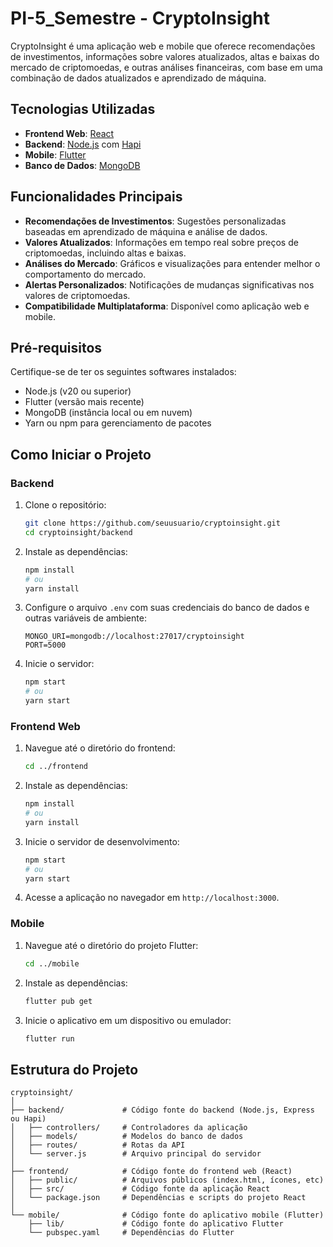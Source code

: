 # PI-5_Semestre - CryptoInsight

CryptoInsight é uma aplicação web e mobile que oferece recomendações de investimentos, informações sobre valores atualizados, altas e baixas do mercado de criptomoedas, e outras análises financeiras, com base em uma combinação de dados atualizados e aprendizado de máquina.

## Tecnologias Utilizadas

- **Frontend Web**: [React](https://reactjs.org/)
- **Backend**: [Node.js](https://nodejs.org/) com [Hapi](https://hapi.dev/)
- **Mobile**: [Flutter](https://flutter.dev/)
- **Banco de Dados**: [MongoDB](https://www.mongodb.com/)

## Funcionalidades Principais

- **Recomendações de Investimentos**: Sugestões personalizadas baseadas em aprendizado de máquina e análise de dados.
- **Valores Atualizados**: Informações em tempo real sobre preços de criptomoedas, incluindo altas e baixas.
- **Análises do Mercado**: Gráficos e visualizações para entender melhor o comportamento do mercado.
- **Alertas Personalizados**: Notificações de mudanças significativas nos valores de criptomoedas.
- **Compatibilidade Multiplataforma**: Disponível como aplicação web e mobile.

## Pré-requisitos

Certifique-se de ter os seguintes softwares instalados:

- Node.js (v20 ou superior)
- Flutter (versão mais recente)
- MongoDB (instância local ou em nuvem)
- Yarn ou npm para gerenciamento de pacotes

## Como Iniciar o Projeto

### Backend

1. Clone o repositório:
    ```bash
    git clone https://github.com/seuusuario/cryptoinsight.git
    cd cryptoinsight/backend
    ```

2. Instale as dependências:
    ```bash
    npm install
    # ou
    yarn install
    ```

3. Configure o arquivo `.env` com suas credenciais do banco de dados e outras variáveis de ambiente:
    ```env
    MONGO_URI=mongodb://localhost:27017/cryptoinsight
    PORT=5000
    ```

4. Inicie o servidor:
    ```bash
    npm start
    # ou
    yarn start
    ```

### Frontend Web

1. Navegue até o diretório do frontend:
    ```bash
    cd ../frontend
    ```

2. Instale as dependências:
    ```bash
    npm install
    # ou
    yarn install
    ```

3. Inicie o servidor de desenvolvimento:
    ```bash
    npm start
    # ou
    yarn start
    ```

4. Acesse a aplicação no navegador em `http://localhost:3000`.

### Mobile

1. Navegue até o diretório do projeto Flutter:
    ```bash
    cd ../mobile
    ```

2. Instale as dependências:
    ```bash
    flutter pub get
    ```

3. Inicie o aplicativo em um dispositivo ou emulador:
    ```bash
    flutter run
    ```

## Estrutura do Projeto

```plaintext
cryptoinsight/
│
├── backend/             # Código fonte do backend (Node.js, Express ou Hapi)
│   ├── controllers/     # Controladores da aplicação
│   ├── models/          # Modelos do banco de dados
│   ├── routes/          # Rotas da API
│   └── server.js        # Arquivo principal do servidor
│
├── frontend/            # Código fonte do frontend web (React)
│   ├── public/          # Arquivos públicos (index.html, ícones, etc)
│   ├── src/             # Código fonte da aplicação React
│   └── package.json     # Dependências e scripts do projeto React
│
└── mobile/              # Código fonte do aplicativo mobile (Flutter)
    ├── lib/             # Código fonte do aplicativo Flutter
    └── pubspec.yaml     # Dependências do Flutter
